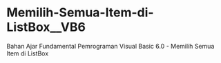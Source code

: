 # Memilih-Semua-Item-di-ListBox__VB6
Bahan Ajar Fundamental Pemrograman Visual Basic 6.0 - Memilih Semua Item di ListBox
